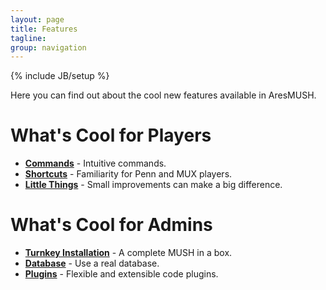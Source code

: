 ```yaml
---
layout: page
title: Features
tagline: 
group: navigation
---
```

{% include JB/setup %}

Here you can find out about the cool new features available in AresMUSH.

# What's Cool for Players

* **[Commands](/features/commands.html)** - Intuitive commands.
* **[Shortcuts](/features/shortcuts.html)** - Familiarity for Penn and MUX players.
* **[Little Things](/features/littlethings.html)** - Small improvements can make a big difference.

# What's Cool for Admins

* **[Turnkey Installation](/features/turnkey.html)** - A complete MUSH in a box.
* **[Database](/features/database.html)** - Use a real database.
* **[Plugins](/features/plugins.html)** - Flexible and extensible code plugins.

